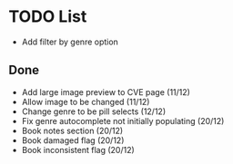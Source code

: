 # TODO List

- Add filter by genre option

## Done

- Add large image preview to CVE page (11/12)
- Allow image to be changed (11/12)
- Change genre to be pill selects (12/12)
- Fix genre autocomplete not initially populating (20/12)
- Book notes section (20/12)
- Book damaged flag (20/12)
- Book inconsistent flag (20/12)
